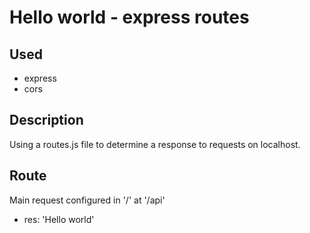 # Hello world - express routes

## Used

- express
- cors

## Description

Using a routes.js file to determine a response to requests on localhost.

## Route

Main request configured in '/' at '/api'
 - res: 'Hello world'
